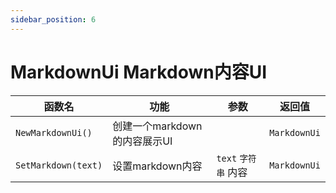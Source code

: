 ```yaml
---
sidebar_position: 6
---
```


# MarkdownUi Markdown内容UI

|函数名|功能|参数|返回值|
|--|--|--|--|
|`NewMarkdownUi()`|创建一个markdown的内容展示UI||`MarkdownUi`|
|`SetMarkdown(text)`|设置markdown内容|`text` `字符串` 内容|`MarkdownUi`|